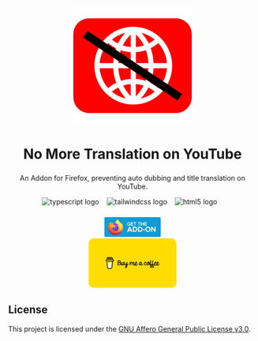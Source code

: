 <div align="center">
  <img src="./assets/icons/icon.svg" alt="Project description"/>
</div>

###

<h1 align="center">No More Translation on YouTube</h1>

###

<p align="center">An Addon for Firefox, preventing auto dubbing and title translation on YouTube.</p>

<div align="center">
  <img src="https://cdn.jsdelivr.net/gh/devicons/devicon/icons/typescript/typescript-original.svg" height="30" alt="typescript logo" title="typescript logo" />
  <img width="8" />
  <img src="https://cdn.simpleicons.org/tailwindcss/06B6D4" height="30" alt="tailwindcss logo" title="tailwindcss logo" />
  <img width="8" />
  <img src="https://cdn.jsdelivr.net/gh/devicons/devicon/icons/html5/html5-original.svg" height="30" alt="html5 logo"  />
  <img width="8" />
</div>

###

<div align="center">
  <a href="https://addons.mozilla.org/firefox/addon/youtube-no-more-translation/">
    <img src="./assets/images/firefox.png" height="40" alt="Available on Firefox" title="Available on Firefox"/>
  </a>
</div>

<div align="center">
  <a href="https://buymeacoffee.com/youg.o">
    <img src="./assets/images/buymeacoffee.png" height="100" style="border-radius: 10px;" alt="Buy me a coffee" title="Buy me a coffee"/>
  </a>
</div>

## License

This project is licensed under the [GNU Affero General Public License v3.0](LICENSE).
